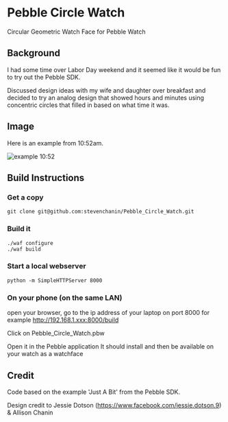 # Pebble Circle Watch
Circular Geometric Watch Face for Pebble Watch

## Background
I had some time over Labor Day weekend and it seemed like it would be fun to try out the Pebble SDK.

Discussed design ideas with my wife and daughter over breakfast and decided to try an analog design that showed hours and minutes using concentric circles that filled in based on what time it was.

## Image
Here is an example from 10:52am.

![example 10:52](https://raw.github.com/stevenchanin/Pebble_Circle_Watch/master/misc/example_10_52am.jpg)

## Build Instructions
### Get a copy
	git clone git@github.com:stevenchanin/Pebble_Circle_Watch.git

### Build it
	./waf configure
	./waf build

### Start a local webserver
	python -m SimpleHTTPServer 8000

### On your phone (on the same LAN)
open your browser, go to the ip address of your laptop on port 8000
for example
	http://192.168.1.xxx:8000/build

Click on Pebble_Circle_Watch.pbw

Open it in the Pebble application
It should install and then be available on your watch as a watchface

## Credit
Code based on the example 'Just A Bit' from the Pebble SDK.

Design credit to Jessie Dotson (https://www.facebook.com/jessie.dotson.9) & Allison Chanin
